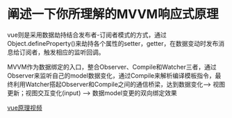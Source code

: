 # 阐述一下你所理解的MVVM响应式原理

vue则是采用数据劫持结合发布者-订阅者模式的方式，通过Object.defineProperty()来劫持各个属性的setter，getter，在数据变动时发布消息给订阅者，触发相应的监听回调。


MVVM作为数据绑定的入口，整合Observer、Compile和Watcher三者，通过Observer来监听自己的model数据变化，通过Compile来解析编译模板指令，最终利用Watcher搭起Observer和Compile之间的通信桥梁，达到数据变化——> 视图更新；视图交互变化(input) ——> 数据model变更的双向绑定效果

[vue原理视频](https://juejin.cn/post/6844904183938678798#heading-13)



